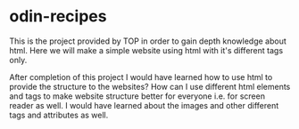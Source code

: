 # odin-recipes

This is the project provided by TOP in order to gain depth knowledge about html. Here we will make a simple website using html with it's different tags only.

After completion of this project I would have learned how to use html to provide the structure to the websites? How can I use different html elements and tags to make website structure better for everyone i.e. for screen reader as well. I would have learned about the images and other different tags and attributes as well.